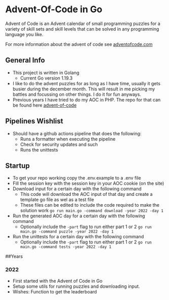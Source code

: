 # Advent-Of-Code in Go
Advent of Code is an Advent calendar of small programming puzzles for a variety of
skill sets and skill levels that can be solved in any programming language you like.

For more information about the advent of code see [adventofcode.com](https://adventofcode.com)

## General Info
* This project is written in Golang
    * Current Go version 1.19.3
* I like to do the advent puzzles for as long as I have time, usually it gets busier during the december month.
  This will result in me picking my battles and focussing on other things. I do it for fun anyways.
* Previous years I have tried to do my AOC in PHP. The repo for that can be found here [advent-of-code](https://github.com/yoxx/advent-of-code)

## Pipelines Wishlist
* Should have a github actions pipeline that does the following:
  * Runs a formatter when executing the pipeline
  * Check for security updates and such
  * Runs the unittests

## Startup
 * To get your repo working copy the .env.example to a .env file
 * Fill the session key with the session key in your AOC cookie (on the site)
 * Download input for a certain day with the following command
   * This code will download the AOC input of that day and create a template go file as wel as a test file
   * These files can be edited to include the code required to make the solution work
      ```go run main.go -command download -year 2022 -day 1```
 * Run the generated AOC day for a certain day with the following command
   * Optionally include the `-part` flag to run either part 1 or 2
     ```go run main.go -command puzzle -year 2022 -day 1```
 * Run the unittests for a certain day with the following command
   * Optionally include the `-part` flag to run either part 1 or 2
   ```go run main.go -command tests -year 2022 -day 1```

##Years
### 2022
* First started with the Advent of Code in Go
* Setup some utils for running puzzles and downloading input.
* Wishes: Function to get the leaderboard